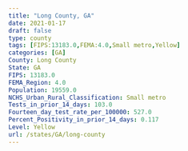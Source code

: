 ```yaml
---
title: "Long County, GA"
date: 2021-01-17
draft: false
type: county
tags: [FIPS:13183.0,FEMA:4.0,Small metro,Yellow]
categories: [GA]
County: Long County
State: GA
FIPS: 13183.0
FEMA_Region: 4.0
Population: 19559.0
NCHS_Urban_Rural_Classification: Small metro
Tests_in_prior_14_days: 103.0
Fourteen_day_test_rate_per_100000: 527.0
Percent_Positivity_in_prior_14_days: 0.117
Level: Yellow
url: /states/GA/long-county
---
```



